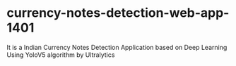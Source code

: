# currency-notes-detection-web-app-1401
It is a Indian Currency Notes Detection Application based on Deep Learning Using YoloV5 algorithm by Ultralytics
